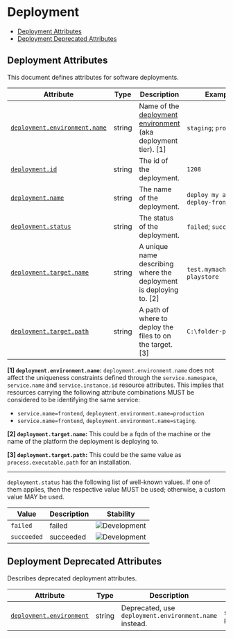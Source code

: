 <!-- NOTE: THIS FILE IS AUTOGENERATED. DO NOT EDIT BY HAND. -->
<!-- see templates/registry/markdown/attribute_namespace.md.j2 -->

# Deployment

- [Deployment Attributes](#deployment-attributes)
- [Deployment Deprecated Attributes](#deployment-deprecated-attributes)

## Deployment Attributes

This document defines attributes for software deployments.

| Attribute | Type | Description | Examples | Stability |
|---|---|---|---|---|
| <a id="deployment-environment-name" href="#deployment-environment-name">`deployment.environment.name`</a> | string | Name of the [deployment environment](https://wikipedia.org/wiki/Deployment_environment) (aka deployment tier). [1] | `staging`; `production` | ![Development](https://img.shields.io/badge/-development-blue) |
| <a id="deployment-id" href="#deployment-id">`deployment.id`</a> | string | The id of the deployment. | `1208` | ![Development](https://img.shields.io/badge/-development-blue) |
| <a id="deployment-name" href="#deployment-name">`deployment.name`</a> | string | The name of the deployment. | `deploy my app`; `deploy-frontend` | ![Development](https://img.shields.io/badge/-development-blue) |
| <a id="deployment-status" href="#deployment-status">`deployment.status`</a> | string | The status of the deployment. | `failed`; `succeeded` | ![Development](https://img.shields.io/badge/-development-blue) |
| <a id="deployment-target-name" href="#deployment-target-name">`deployment.target.name`</a> | string | A unique name describing where the deployment is deploying to. [2] | `test.mymachines.org`; `playstore` | ![Development](https://img.shields.io/badge/-development-blue) |
| <a id="deployment-target-path" href="#deployment-target-path">`deployment.target.path`</a> | string | A path of where to deploy the files to on the target. [3] | `C:\folder-path` | ![Development](https://img.shields.io/badge/-development-blue) |

**[1] `deployment.environment.name`:** `deployment.environment.name` does not affect the uniqueness constraints defined through
the `service.namespace`, `service.name` and `service.instance.id` resource attributes.
This implies that resources carrying the following attribute combinations MUST be
considered to be identifying the same service:

- `service.name=frontend`, `deployment.environment.name=production`
- `service.name=frontend`, `deployment.environment.name=staging`.

**[2] `deployment.target.name`:** This could be a fqdn of the machine or the name of the platform the deployment is deploying to.

**[3] `deployment.target.path`:** This could be the same value as `process.executable.path` for an installation.

---

`deployment.status` has the following list of well-known values. If one of them applies, then the respective value MUST be used; otherwise, a custom value MAY be used.

| Value  | Description | Stability |
|---|---|---|
| `failed` | failed | ![Development](https://img.shields.io/badge/-development-blue) |
| `succeeded` | succeeded | ![Development](https://img.shields.io/badge/-development-blue) |

## Deployment Deprecated Attributes

Describes deprecated deployment attributes.

| Attribute | Type | Description | Examples | Stability |
|---|---|---|---|---|
| <a id="deployment-environment" href="#deployment-environment">`deployment.environment`</a> | string | Deprecated, use `deployment.environment.name` instead. | `staging`; `production` | ![Deprecated](https://img.shields.io/badge/-deprecated-red)<br>Replaced by `deployment.environment.name`. |
